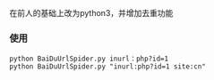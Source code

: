 在前人的基础上改为python3，并增加去重功能

### 使用

```
python BaiDuUrlSpider.py inurl：php?id=1
python BaiDuUrlSpider.py "inurl:php?id=1 site:cn"
```
